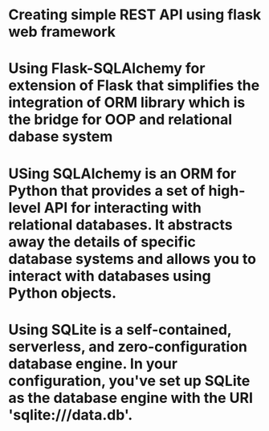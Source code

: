 # Creating simple REST API using flask web framework
# Using **Flask-SQLAlchemy** for extension of Flask that simplifies the integration of ORM library which is the bridge for OOP and relational dabase system
# USing **SQLAlchemy** is an ORM for Python that provides a set of high-level API for interacting with relational databases. It abstracts away the details of specific database systems and allows you to interact with databases using Python objects.
# Using **SQLite**  is a self-contained, serverless, and zero-configuration database engine. In your configuration, you've set up SQLite as the database engine with the URI 'sqlite:///data.db'.
